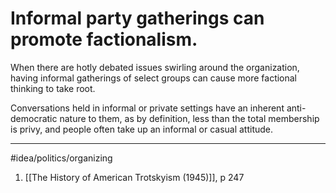 # Informal party gatherings can promote factionalism.
When there are hotly debated issues swirling around the organization, having informal gatherings of select groups can cause more factional thinking to take root. 

Conversations held in informal or private settings have an inherent anti-democratic nature to them, as by definition, less than the total membership is privy, and people often take up an informal or casual attitude. 

---
#idea/politics/organizing 

1. [[The History of American Trotskyism (1945)]], p 247